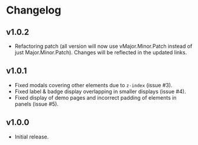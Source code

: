 # Changelog

## v1.0.2

- Refactoring patch (all version will now use vMajor.Minor.Patch instead of just Major.Minor.Patch). Changes will be reflected in the updated links.

## v1.0.1

- Fixed modals covering other elements due to `z-index` (issue #3).
- Fixed label & badge display overlapping in smaller displays (issue #4).
- Fixed display of demo pages and incorrect padding of elements in panels (issue #5).

## v1.0.0

- Initial release.